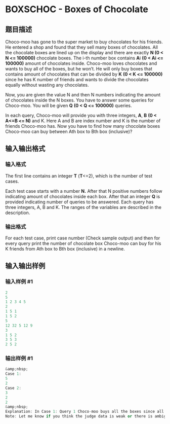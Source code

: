 # BOXSCHOC - Boxes of Chocolate

## 题目描述

Choco-moo has gone to the super market to buy chocolates for his friends. He entered a shop and found that they sell many boxes of chocolates. All the chocolate boxes are lined up on the display and there are exactly **N (0 < N <= 100000)** chocolate boxes. The i-th number box contains **A**i **(0 < Ai <= 100000)** amount of chocolates inside. Choco-moo loves chocolates and wants to buy all of the boxes, but he won’t. He will only buy boxes that contains amount of chocolates that can be divided by **K** **(0 < K <= 100000)** since he has K number of friends and wants to divide the chocolates equally without wasting any chocolates.

Now, you are given the value N and then N numbers indicating the amount of chocolates inside the N boxes. You have to answer some queries for Choco-moo. You will be given **Q** **(0 < Q <= 100000)** queries.

In each query, Choco-moo will provide you with three integers, **A**, **B** **(0 < A<=B <= N)** and K. Here A and B are index number and K is the number of friends Choco-moo has. Now you have to find how many chocolate boxes Choco-moo can buy between Ath box to Bth box (inclusive)?

## 输入输出格式

### 输入格式

The first line contains an integer **T** (**T**<=2), which is the number of test cases.

Each test case starts with a number **N.** After that N positive numbers follow indicating amount of chocolates inside each box. After that an integer **Q** is provided indicating number of queries to be answered. Each query has three integers, A, B and K. The ranges of the variables are described in the description.

### 输出格式

For each test case, print case number (Check sample output) and then for every query print the number of chocolate box Choco-moo can buy for his K friends from Ath box to Bth box (inclusive) in a newline.

## 输入输出样例

### 输入样例 #1

```cpp
2
5
1 2 3 4 5
2
1 5 1
1 5 2
5
12 32 5 12 9
3
1 5 2
3 5 3
2 5 2
```


### 输出样例 #1

```cpp
&amp;nbsp;
Case 1:
5
2
Case 2:
3
2
2
&amp;nbsp;
Explanation: In Case 1: Query 1 Choco-moo buys all the boxes since all boxes are divisible by 1. In query 2 he buys second and fourth box since they are divisible by 2 ( 2 and 4 ).
Note: Let me know if you think the judge data is weak or there is ambigutiy/mistake in the problem statment.&amp;nbsp;
```


